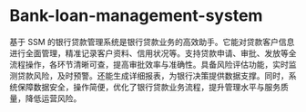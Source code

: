 # Bank-loan-management-system
基于 SSM 的银行贷款管理系统是银行贷款业务的高效助手。它能对贷款客户信息进行全面管理，精准记录客户资料、信用状况等。支持贷款申请、审批、发放等全流程操作，各环节清晰可查，提高审批效率与准确性。具备风险评估功能，实时监测贷款风险，及时预警。还能生成详细报表，为银行决策提供数据支撑。同时，系统保障数据安全，操作简便，优化了银行贷款业务流程，提升管理水平与服务质量，降低运营风险。 
